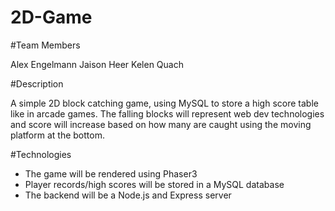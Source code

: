 # 2D-Game

#Team Members

Alex Engelmann
Jaison Heer
Kelen Quach

#Description

A simple 2D block catching game, using MySQL to store a high score table like in arcade games.  The falling blocks will represent web dev technologies and score will increase based on how many are caught using the moving platform at the bottom.

#Technologies

* The game will be rendered using Phaser3 
* Player records/high scores will be stored in a MySQL database
* The backend will be a Node.js and Express server



